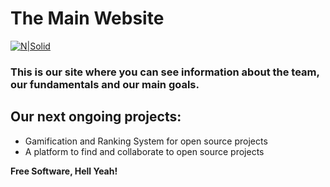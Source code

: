 # The Main Website

[![N|Solid](https://i.ibb.co/4K4Y9NR/Powerd-by-2.png)](https://holy.wtf/)

### This is our site where you can see information about the team, our fundamentals and our main goals.

## Our next ongoing projects:

- Gamification and Ranking System for open source projects
- A platform to find and collaborate to open source projects


**Free Software, Hell Yeah!**
